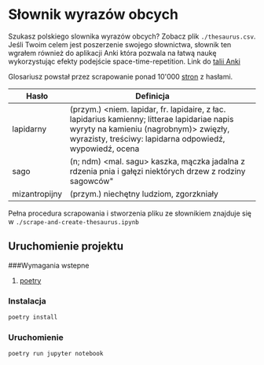 # Słownik wyrazów obcych

Szukasz polskiego slownika wyrazów obcych? Zobacz  plik `./thesaurus.csv`. 
Jeśli Twoim celem jest poszerzenie swojego słownictwa, słownik ten wgrałem również do aplikacji Anki która pozwala na łatwą naukę wykorzystując efekty podejście space-time-repetition.
Link do [talii Anki](https://ankiweb.net/shared/info/341353038)

Glosariusz powstał przez scrapowanie ponad 10'000 [stron](`http://www.edupedia.pl/map/dictionary/id/8_slownik_wyrazow_obcych.html`) z hasłami. 

| Hasło | Definicja &nbsp;&nbsp;&nbsp;&nbsp;&nbsp;&nbsp;&nbsp;| 
|---|---|
| lapidarny  | (przym.) <niem. lapidar, fr. lapidaire, z łac. lapidarius kamienny; litterae lapidariae napis wyryty na kamieniu (nagrobnym)> zwięzły, wyrazisty, treściwy: lapidarna odpowiedź, wypowiedź, ocena |
| sago |(n; ndm) <mal. sagu> kaszka, mączka jadalna z rdzenia pnia i gałęzi niektórych drzew z rodziny sagowców" |
| mizantropijny  | (przym.) <od mizantropia> niechętny ludziom, zgorzkniały | 

Pełna procedura scrapowania i stworzenia pliku ze słownikiem znajduje się w `./scrape-and-create-thesaurus.ipynb`
 
## Uruchomienie projektu
###Wymagania wstepne
1.  [poetry](https://python-poetry.org/docs/)

### Instalacja
```bash
poetry install 
```

### Uruchomienie
```bash
poetry run jupyter notebook
```
